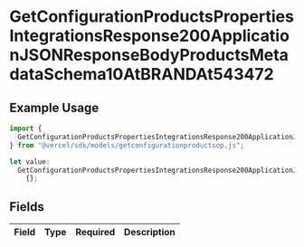 # GetConfigurationProductsPropertiesIntegrationsResponse200ApplicationJSONResponseBodyProductsMetadataSchema10AtBRANDAt543472

## Example Usage

```typescript
import {
  GetConfigurationProductsPropertiesIntegrationsResponse200ApplicationJSONResponseBodyProductsMetadataSchema10AtBRANDAt543472,
} from "@vercel/sdk/models/getconfigurationproductsop.js";

let value:
  GetConfigurationProductsPropertiesIntegrationsResponse200ApplicationJSONResponseBodyProductsMetadataSchema10AtBRANDAt543472 =
    {};
```

## Fields

| Field       | Type        | Required    | Description |
| ----------- | ----------- | ----------- | ----------- |